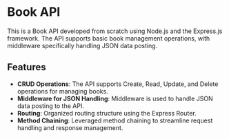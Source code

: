 # Book API

This is a Book API developed from scratch using Node.js and the Express.js framework. The API supports basic book management operations, with middleware specifically handling JSON data posting.

## Features

- **CRUD Operations**: The API supports Create, Read, Update, and Delete operations for managing books.
- **Middleware for JSON Handling**: Middleware is used to handle JSON data posting to the API.
- **Routing**: Organized routing structure using the Express Router.
- **Method Chaining**: Leveraged method chaining to streamline request handling and response management.
